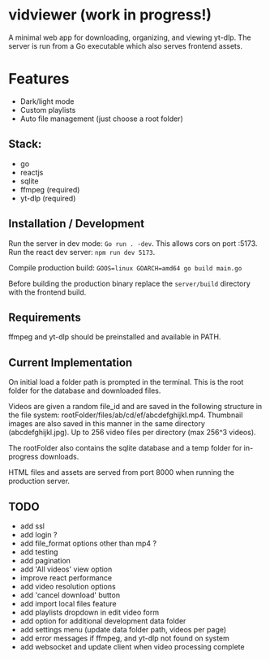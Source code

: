 # vidviewer (work in progress!)
 
A minimal web app for downloading, organizing, and viewing yt-dlp.  The server is run from a Go executable which also serves frontend assets. 

# Features

- Dark/light mode
- Custom playlists
- Auto file management (just choose a root folder)

## Stack: 

- go     
- reactjs  
- sqlite 
- ffmpeg (required)
- yt-dlp (required)

## Installation / Development

Run the server in dev mode: `Go run . -dev`.  This allows cors on port :5173.  Run the react dev server: `npm run dev 5173`.

Compile production build: `GOOS=linux GOARCH=amd64 go build main.go`

Before building the production binary replace the `server/build` directory with the frontend build. 

## Requirements

ffmpeg and yt-dlp should be preinstalled and available in PATH. 

## Current Implementation

On initial load a folder path is prompted in the terminal. 
This is the root folder for the database and downloaded files. 

Videos are given a random file_id and are saved in the following structure in the file system: rootFolder/files/ab/cd/ef/abcdefghijkl.mp4. Thumbnail images are also saved in this manner in the same directory (abcdefghijkl.jpg).  Up to 256 video files per directory (max 256^3 videos). 

The rootFolder also contains the sqlite database and a temp folder for in-progress downloads.

HTML files and assets are served from port 8000 when running the production  server.  

## TODO

- add ssl
- add login ? 
- add file_format options other than mp4 ? 
- add testing
- add pagination
- add 'All videos' view option
- improve react performance 
- add video resolution options  
- add 'cancel download' button
- add import local files feature
- add playlists dropdown in edit video form
- add option for additional development data folder
- add settings menu (update data folder path, videos per page)
- add error messages if ffmpeg, and yt-dlp not found on system
- add websocket and update client when video processing complete